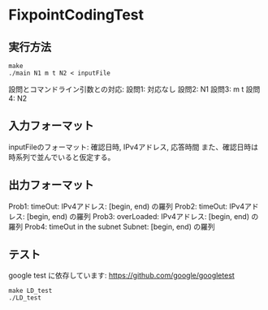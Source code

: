 # FixpointCodingTest
## 実行方法
```
make
./main N1 m t N2 < inputFile
```
設問とコマンドライン引数との対応:
設問1: 対応なし
設問2: N1
設問3: m t
設問4: N2
## 
## 入力フォーマット
inputFileのフォーマット: 確認日時, IPv4アドレス, 応答時間
また、確認日時は時系列で並んでいると仮定する。
## 出力フォーマット
Prob1:
timeOut: IPv4アドレス: [begin, end) の羅列
Prob2:
timeOut: IPv4アドレス: [begin, end) の羅列
Prob3:
overLoaded: IPv4アドレス: [begin, end) の羅列
Prob4:
timeOut in the subnet Subnet: [begin, end) の羅列
## テスト
google test に依存しています: https://github.com/google/googletest
```
make LD_test
./LD_test
```
